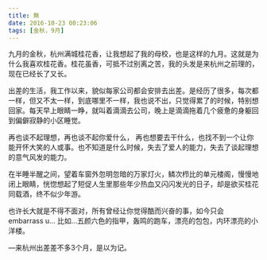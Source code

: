 ```yaml
---
title: 無
date: 2016-10-23 00:23:06
tags: [金秋，9月]
---
```


九月的金秋，杭州满城桂花香，让我想起了我的母校，也是这样的九月。这就是为什么我喜欢桂花香。桂花虽香，可抵不过别离之苦，我的头发是来杭州之前理的，现在已经长了又长。

出差的生活，我工作以来，貌似每家公司都会安排去出差。是经历了很多，每次都一样，但又不太一样，到底哪里不一样，我也说不出，只觉得累了的时候，特别想回家。每天早上眼睛一睁，就叫着滴滴去公司，晚上是滴滴拖着几个疲惫的身躯回到偏僻寂静的小区睡觉。

再也谈不起理想，再也谈不起你爱什么， 再也想要去干什么，也找不到一个让你能开怀大笑的人或事。也不知道是什么时候，失去了爱人的能力，失去了谈起理想的意气风发的能力。

在半睡半醒之间，望着车窗外忽明忽暗的万家灯火，鳞次栉比的单元楼阁，慢慢地闭上眼睛，恍惚想起了短促人生里那些年少热血又闪闪发光的日子，却是欲买桂花同载酒，终不似少年游。

也许长大就是不得不面对，所有曾经让你觉得酷而兴奋的事，如今只会embarrass u…  比如...五颜六色的指甲，轰鸣的跑车，漂亮的包包，内环漂亮的小洋楼。

—来杭州出差差不多3个月，是以为记。

